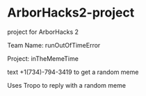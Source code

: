 # ArborHacks2-project
project for ArborHacks 2

Team Name: runOutOfTimeError

Project: inTheMemeTime

text +1(734)-794-3419 to get a random meme

Uses Tropo to reply with a random meme
